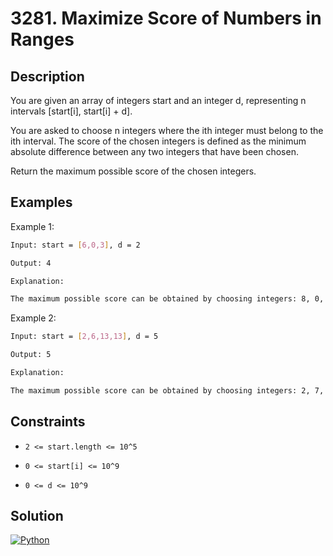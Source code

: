# 3281. Maximize Score of Numbers in Ranges

## Description

You are given an array of integers start and an integer d, representing n intervals [start[i], start[i] + d].

You are asked to choose n integers where the ith integer must belong to the ith interval. The score of the chosen integers is defined as the minimum absolute difference between any two integers that have been chosen.

Return the maximum possible score of the chosen integers.

## Examples

Example 1:

```bash
Input: start = [6,0,3], d = 2

Output: 4

Explanation:

The maximum possible score can be obtained by choosing integers: 8, 0, and 4. The score of these chosen integers is min(|8 - 0|, |8 - 4|, |0 - 4|) which equals 4.
```

Example 2:

```bash
Input: start = [2,6,13,13], d = 5

Output: 5

Explanation:

The maximum possible score can be obtained by choosing integers: 2, 7, 13, and 18. The score of these chosen integers is min(|2 - 7|, |2 - 13|, |2 - 18|, |7 - 13|, |7 - 18|, |13 - 18|) which equals 5.
```

## Constraints

- `2 <= start.length <= 10^5`

- `0 <= start[i] <= 10^9`

- `0 <= d <= 10^9`

## Solution

[![Python](https://img.shields.io/badge/-Python-black?style=for-the-badge&logo=python)](./solution.py)
